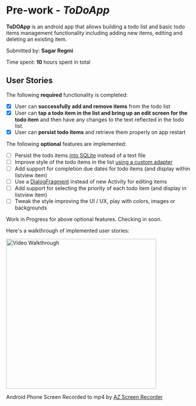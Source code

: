 # Pre-work - *ToDoApp*

**ToDOApp** is an android app that allows building a todo list and basic todo items management functionality including adding new items, editing and deleting an existing item.

Submitted by: **Sagar Regmi**

Time spent: **10** hours spent in total

## User Stories

The following **required** functionality is completed:

* [x] User can **successfully add and remove items** from the todo list
* [x] User can **tap a todo item in the list and bring up an edit screen for the todo item** and then have any changes to the text reflected in the todo list.
* [x] User can **persist todo items** and retrieve them properly on app restart

The following **optional** features are implemented:

* [ ] Persist the todo items [into SQLite](http://guides.codepath.com/android/Persisting-Data-to-the-Device#sqlite) instead of a text file
* [ ] Improve style of the todo items in the list [using a custom adapter](http://guides.codepath.com/android/Using-an-ArrayAdapter-with-ListView)
* [ ] Add support for completion due dates for todo items (and display within listview item)
* [ ] Use a [DialogFragment](http://guides.codepath.com/android/Using-DialogFragment) instead of new Activity for editing items
* [ ] Add support for selecting the priority of each todo item (and display in listview item)
* [ ] Tweak the style improving the UI / UX, play with colors, images or backgrounds

Work in Progress for above optional features. Checking in soon.

Here's a walkthrough of implemented user stories:

<img src='images/todoapp_animation3.gif' title='Video Walkthrough' width='406' alt='Video Walkthrough' />

Android Phone Screen Recorded to mp4 by [AZ Screen Recorder](https://play.google.com/store/apps/details?id=com.hecorat.screenrecorder.free&hl=en)
